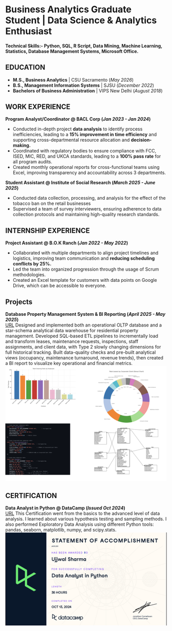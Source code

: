 # Business Analytics Graduate Student | Data Science & Analytics Enthusiast

#### Technical Skills:- Python, SQL, R Script, Data Mining, Machine Learning, Statistics, Database Management Systems, Microsoft Office.

## EDUCATION
- **M.S., Business Analytics** | CSU Sacramento (_May 2026_)								       		
- **B.S., Management Information Systems**	| SJSU (_December 2022_)	 			        		
- **Bachelors of Business Administration** | VIPS New Delhi (_August 2018_)

## WORK EXPERIENCE
**Program Analyst/Coordinator @ BACL Corp (_Jan 2023 - Jan 2024_)**
- Conducted in-depth project **data analysis** to identify process inefficiencies, leading to a **15% improvement in time efficiency** and supporting cross-departmental resource allocation and **decision-making.**
- Coordinated with regulatory bodies to ensure compliance with FCC, ISED, MIC, RED, and UKCA standards, leading to a **100% pass rate** for all program audits.
- Created monthly operational reports for cross-functional teams using Excel, improving transparency and accountability across 3 departments.

**Student Assistant @ Institute of Social Research (_March 2025 - June 2025_)**
- Conducted data collection, processing, and analysis for the effect of the tobacco ban on the retail businesses
- Supervised a team of survey interviewers, ensuring adherence to data collection protocols and maintaining high-quality research standards.

## INTERNSHIP EXPERIENCE  
**Project Assistant @ B.O.K Ranch (_Jan 2022 - May 2022_)**
- Collaborated with multiple departments to align project timelines and logistics, improving team communication and **reducing scheduling conflicts by 25%.**
- Led the team into organized progression through the usage of Scrum methodologies.
- Created an Excel template for customers with data points on Google Drive, which can be accessible to everyone.

## Projects 
**Database Property Management System & BI Reporting (_April 2025 - May 2025_)**    
[URL](https://github.com/usujjwals/Databasepropertymanagement)
Designed and implemented both an operational OLTP database and a star-schema analytical data warehouse for residential property management. Developed SQL-based ETL pipelines to incrementally load and transform leases, maintenance requests, inspections, staff assignments, and client data, with Type 2 slowly changing dimensions for full historical tracking. Built data-quality checks and pre-built analytical views (occupancy, maintenance turnaround, revenue trends), then created a BI report to visualize key operational and financial metrics.
![BI design overview](/assets/img/BIanddatabase.png)

## CERTIFICATION
**Data Analyst in Python @ DataCamp (_Issued Oct 2024_)**                           
[URL](https://www.datacamp.com/completed/statement-of-accomplishment/track/d6a1488f804c925ab3019afc9347d064b7ca0f94)
This Certification went from the basics to the advanced level of data analysis. I learned about various hypothesis testing and sampling methods. I also performed Exploratory Data Analysis using different Python tools: pandas, seaborn, matplotlib, numpy, and scipy.stats.
![Certificate of Completion](/assets/img/Certification.png)




